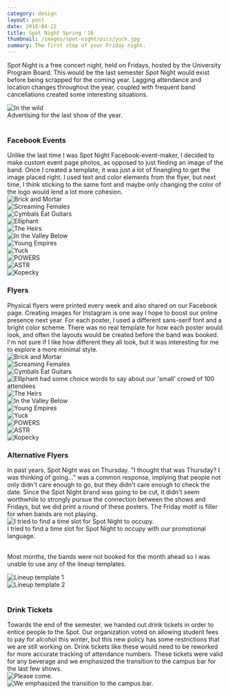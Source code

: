 ```yaml
---
category: design
layout: post
date: 2016-04-22
title: Spot Night Spring '16
thumbnail: /images/spot-night/pics/yuck.jpg
summary: The first stop of your Friday night.
---
```

Spot Night is a free concert night, held on Fridays, hosted by the University Program Board. This would be the last semester Spot Night would exist before being scrapped for the coming year. Lagging attendance and location changes throughout the year, coupled with frequent band cancellations created some interesting situations.

<div class = "post-image">
<img alt ="In the wild" src= "/images/spot-night/pics/ASTR.jpg"/> <br/>
Advertising for the last show of the year.</div>
<br/>
<h3>Facebook Events</h3>
Unlike the last time I was Spot Night Facebook-event-maker, I decided to make custom event page photos, as opposed to just finding an image of the band. Once I created a template, it was just a lot of finangling to get the image placed right. I used text and color elements from the flyer, but next time, I think sticking to the same font and maybe only changing the color of the logo would lend a lot more cohesion.

<div class = "cover">
<img alt ="Brick and Mortar" src= "/images/spot-night/cover-photo/1-event.png"/> <br/>
</div><!--
--><div class = "cover">
<img alt ="Screaming Females" src= "/images/spot-night/cover-photo/2-event.png"/> <br/>
</div><!--
--><div class = "cover">
<img alt ="Cymbals Eat Guitars" src= "/images/spot-night/cover-photo/3-event.jpg"/> <br/>
</div><!-- <br/>
--><div class = "cover">
<img alt ="Elliphant" src= "/images/spot-night/cover-photo/4-event.png"/> <br/>
</div><!--
--><div class = "cover">
<img alt ="The Heirs" src= "/images/spot-night/cover-photo/5-event.png"/> <br/>
</div><!--
--><div class = "cover">
<img alt ="In the Valley Below" src= "/images/spot-night/cover-photo/6-event.png"/> <br/>
</div><!-- <br/>
--><div class = "cover">
<img alt ="Young Empires" src= "/images/spot-night/cover-photo/7-event.png"/> <br/>
</div><!--
--><div class = "cover">
<img alt ="Yuck" src= "/images/spot-night/cover-photo/8-event.png"/> <br/>
</div><!--
--><div class = "cover">
<img alt ="POWERS" src= "/images/spot-night/cover-photo/9-event.png"/> <br/>
</div><!-- <br/>
--><div class = "cover">
<img alt ="ASTR" src= "/images/spot-night/cover-photo/10-event.png"/> <br/>
</div><!--
--><div class = "cover">
<img alt ="Kopecky" src= "/images/spot-night/cover-photo/11-event.png"/> <br/>
</div><!--
-->

<h3>Flyers</h3>
Physical flyers were printed every week and also shared on our Facebook page. Creating images for Instagram is one way I hope to boost our online presence next year. For each poster, I used a different sans-serif font and a bright color scheme. There was no real template for how each poster would look, and often the layouts would be created before the band was booked. I'm not sure if I like how different they all look, but it was interesting for me to explore a more minimal style.

<div class = "cover">
<img alt ="Brick and Mortar" src= "/images/spot-night/spot-night/01-brick-mortar-01.png"/> <br/>
</div><!--
--><div class = "cover">
<img alt ="Screaming Females" src= "/images/spot-night/spot-night/2-screaming-females-01.png"/> <br/>
</div><!--
--><div class = "cover">
<img alt ="Cymbals Eat Guitars" src= "/images/spot-night/spot-night/3-cymbals-2-01.png"/> <br/>
</div><!-- <br/>
--><div class = "cover">
<img alt ="Elliphant had some choice words to say about our 'small' crowd of 100 attendees" src= "/images/spot-night/spot-night/color-12-01.png"/> <br/>
</div><!--
--><div class = "cover">
<img alt ="The Heirs" src= "/images/spot-night/spot-night/color-11-01.png"/> <br/>
</div><!--
--><div class = "cover">
<img alt ="In the Valley Below" src= "/images/spot-night/spot-night/6-valley-01.png"/> <br/>
</div><!-- <br/>
--><div class = "cover">
<img alt ="Young Empires" src= "/images/spot-night/spot-night/color-15-01.png"/> <br/>
</div><!--
--><div class = "cover">
<img alt ="Yuck" src= "/images/spot-night/spot-night/color_8-01.png"/> <br/>
</div><!--
--><div class = "cover">
<img alt ="POWERS" src="/images/spot-night/spot-night/powers-01.png"/> <br/>
</div><!-- <br/>
--><div class = "cover">
<img alt ="ASTR" src= "/images/spot-night/spot-night/ASTR!-01.png"/> <br/>
</div><!--
--><div class = "cover">
<img alt ="Kopecky" src= "/images/spot-night/spot-night/color-14-01.png"/> <br/>
</div><!--
-->

<h3>Alternative Flyers</h3>
In past years, Spot Night was on Thursday. "I thought that was Thursday? I was thinking of going..." was a common response, implying that people not only didn't care enough to go, but they didn't care enough to check the date. Since the Spot Night brand was going to be cut, it didn't seem worthwhile to strongly pursue the connection between the shows and Fridays, but we did print a round of these posters. The Friday motif is filler for when bands are not playing.
<div class = "post-image">
<img alt ="I tried to find a time slot for Spot Night to occupy. " src= "/images/spot-night/pics/spot_night_friday-01.png"/> <br/>
I tried to find a time slot for Spot Night to occupy with our promotional language. 
</div>
<br/>

Most months, the bands were not booked for the month ahead so I was unable to use any of the lineup templates.
<div class = "cover">
<img alt ="Lineup template 1" src= "/images/spot-night/pics/1_jan_lineup-01.png"/> <br/>
</div><!--
--><div class = "cover">
<img alt ="Lineup template 2" src= "/images/spot-night/pics/4-april-01.png"/> <br/>
</div>
<br/>
<h3>Drink Tickets</h3>
Towards the end of the semester, we handed out drink tickets in order to entice people to the Spot. Our organization voted on allowing student fees to pay for alcohol this winter, but this new policy has some restrictions that we are still working on. Drink tickets like these would need to be reworked for more accurate tracking of attendance numbers. These tickets were valid for any beverage and we emphasized the transition to the campus bar for the last few shows.

<div class = "cover">
<img alt ="Please come." src= "/images/spot-night/pics/white.jpg"/> <br/>
</div><!--
--><div class = "cover">
<img alt ="We emphasized the transition to the campus bar." src= "/images/spot-night/pics/pink.jpg"/> <br/>



